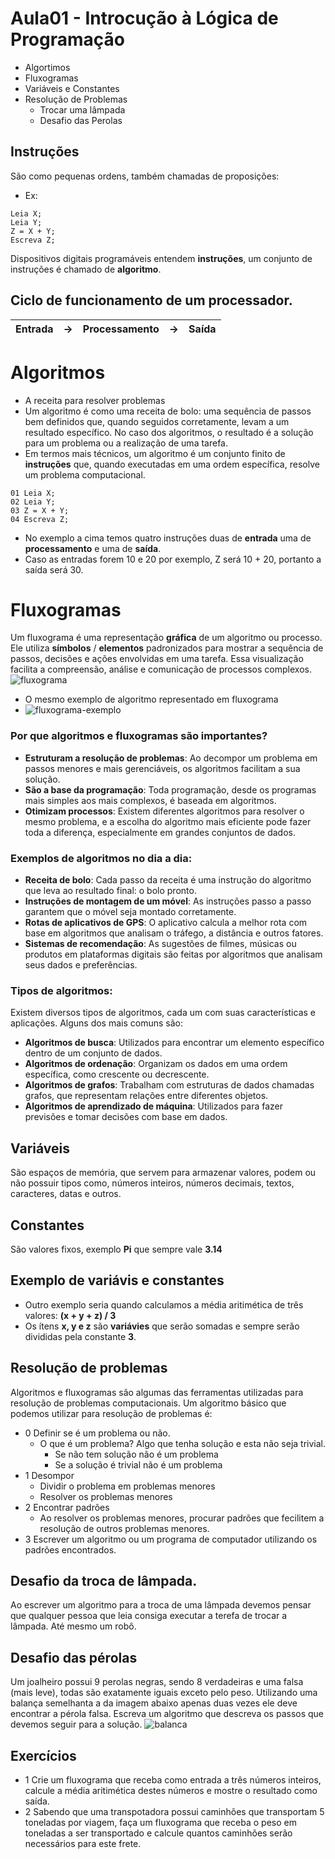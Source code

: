 # Aula01 - Introcução à Lógica de Programação
- Algortimos
- Fluxogramas
- Variáveis e Constantes
- Resolução de Problemas
    - Trocar uma lâmpada
    - Desafio das Perolas

## Instruções
São como pequenas ordens, também chamadas de proposições:
- Ex:
```
Leia X;
Leia Y;
Z = X + Y;
Escreva Z;
```
Dispositivos digitais programáveis entendem **instruções**, um conjunto de instruções é chamado de **algoritmo**.

## Ciclo de funcionamento de um processador.
|Entrada|->|Processamento|->|Saída|
|-|-|-|-|-|

# Algoritmos
-  A receita para resolver problemas
- Um algoritmo é como uma receita de bolo: uma sequência de passos bem definidos que, quando seguidos corretamente, levam a um resultado específico. No caso dos algoritmos, o resultado é a solução para um problema ou a realização de uma tarefa.
- Em termos mais técnicos, um algoritmo é um conjunto finito de **instruções** que, quando executadas em uma ordem específica, resolve um problema computacional.
```
01 Leia X;
02 Leia Y;
03 Z = X + Y;
04 Escreva Z;
```
- No exemplo a cima temos quatro instruções duas de **entrada** uma de **processamento** e uma de **saída**.
- Caso as entradas forem 10 e 20 por exemplo, Z será 10 + 20, portanto a saída será 30.

# Fluxogramas
Um fluxograma é uma representação **gráfica** de um algoritmo ou processo. Ele utiliza **símbolos** / **elementos** padronizados para mostrar a sequência de passos, decisões e ações envolvidas em uma tarefa. Essa visualização facilita a compreensão, análise e comunicação de processos complexos.
![fluxograma](./fluxograma.png)
- O mesmo exemplo de algoritmo representado em fluxograma
- ![fluxograma-exemplo](./fluxograma-exemplo.png)

### Por que algoritmos e fluxogramas são importantes?
- **Estruturam a resolução de problemas**: Ao decompor um problema em passos menores e mais gerenciáveis, os algoritmos facilitam a sua solução.
- **São a base da programação**: Toda programação, desde os programas mais simples aos mais complexos, é baseada em algoritmos.
- **Otimizam processos**: Existem diferentes algoritmos para resolver o mesmo problema, e a escolha do algoritmo mais eficiente pode fazer toda a diferença, especialmente em grandes conjuntos de dados.
### Exemplos de algoritmos no dia a dia:
- **Receita de bolo**: Cada passo da receita é uma instrução do algoritmo que leva ao resultado final: o bolo pronto.
- **Instruções de montagem de um móvel**: As instruções passo a passo garantem que o móvel seja montado corretamente.
- **Rotas de aplicativos de GPS**: O aplicativo calcula a melhor rota com base em algoritmos que analisam o tráfego, a distância e outros fatores.
- **Sistemas de recomendação**: As sugestões de filmes, músicas ou produtos em plataformas digitais são feitas por algoritmos que analisam seus dados e preferências.
### Tipos de algoritmos:
Existem diversos tipos de algoritmos, cada um com suas características e aplicações. Alguns dos mais comuns são:

- **Algoritmos de busca**: Utilizados para encontrar um elemento específico dentro de um conjunto de dados.
- **Algoritmos de ordenação**: Organizam os dados em uma ordem específica, como crescente ou decrescente.
- **Algoritmos de grafos**: Trabalham com estruturas de dados chamadas grafos, que representam relações entre diferentes objetos.
- **Algoritmos de aprendizado de máquina**: Utilizados para fazer previsões e tomar decisões com base em dados.

## Variáveis
São espaços de memória, que servem para armazenar valores, podem ou não possuir tipos como, números inteiros, números decimais, textos, caracteres, datas e outros.

## Constantes
São valores fixos, exemplo **Pi** que sempre vale **3.14**

## Exemplo de variávis e constantes
- Outro exemplo seria quando calculamos a média aritimética de três valores: **(x + y + z) / 3**
- Os ítens **x, y e z** são **variávies** que serão somadas e sempre serão divididas pela constante **3**.

## Resolução de problemas
Algoritmos e fluxogramas são algumas das ferramentas utilizadas para resolução de problemas computacionais.
Um algoritmo básico que podemos utilizar para resolução de problemas é:

- 0 Definir se é um problema ou não.
    - O que é um problema? Algo que tenha solução e esta não seja trivial.
        - Se não tem solução não é um problema
        - Se a solução é trivial não é um problema
- 1 Desompor
    - Dividir o problema em problemas menores
    - Resolver os problemas menores
- 2 Encontrar padrões
    - Ao resolver os problemas menores, procurar padrões que fecilitem a resolução de outros problemas menores.
- 3 Escrever um algoritmo ou um programa de computador utilizando os padrões encontrados.

## Desafio da troca de lâmpada.
Ao escrever um algoritmo para a troca de uma lâmpada devemos pensar que qualquer pessoa que leia consiga executar a terefa de trocar a lâmpada. Até mesmo um robô.

## Desafio das pérolas
Um joalheiro possui 9 perolas negras, sendo 8 verdadeiras e uma falsa (mais leve), todas são exatamente iguais exceto pelo peso.
Utilizando uma balança semelhanta a da imagem abaixo apenas duas vezes ele deve encontrar a pérola falsa. Escreva um algoritmo que descreva os passos que devemos seguir para a solução.
![balanca](./balanca.png)

## Exercícios
- 1 Crie um fluxograma que receba como entrada a três números inteiros, calcule a média aritimética destes números e mostre o resultado como saída.
- 2 Sabendo que uma transpotadora possui caminhões que transportam 5 toneladas por viagem, faça um fluxograma que receba o peso em toneladas a ser transportado e calcule quantos caminhões serão necessários para este frete.